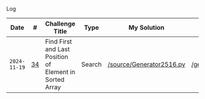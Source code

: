 Log

| Date       |   #  | Challenge Title          | Type                         | My Solution | Tests |
|------------|------|--------------------------|------------------------------|-----------|--------|
| `2024-11-19` | [34](https://leetcode.com/problems/find-first-and-last-position-of-element-in-sorted-array/?envType=problem-list-v2&envId=binary-search) | Find First and Last Position of Element in Sorted Array | Search | [/source/Generator2516.py](/source/Generator2516.py) | [/generated/2516_Take_K_of_Each_Character_From_Left_and_Right.txt](/generated/2516_Take_K_of_Each_Character_From_Left_and_Right.txt) |
